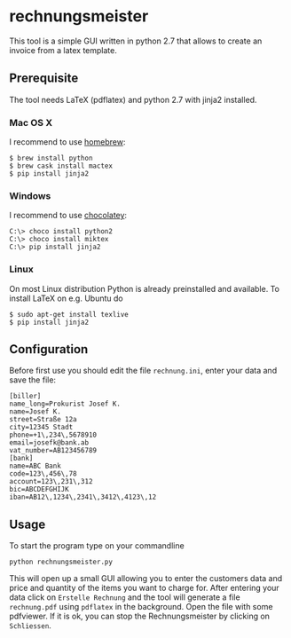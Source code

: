 # rechnungsmeister
This tool is a simple GUI written in python 2.7 that allows to create an invoice from a latex template.

## Prerequisite
The tool needs LaTeX (pdflatex) and python 2.7 with jinja2 installed.
### Mac OS X
I recommend to use [homebrew](http://brew.sh/):
    
    $ brew install python
    $ brew cask install mactex
    $ pip install jinja2
    
### Windows
I recommend to use [chocolatey](https://chocolatey.org/):

    C:\> choco install python2
    C:\> choco install miktex
    C:\> pip install jinja2
    
### Linux
On most Linux distribution Python is already preinstalled and available. To install LaTeX on e.g. Ubuntu do

    $ sudo apt-get install texlive
    $ pip install jinja2
    
## Configuration
Before first use you should edit the file `rechnung.ini`, enter your data and save the file:

    [biller]
    name_long=Prokurist Josef K.
    name=Josef K.
    street=Straße 12a
    city=12345 Stadt
    phone=+1\,234\,5678910
    email=josefk@bank.ab
    vat_number=AB123456789
    [bank]
    name=ABC Bank
    code=123\,456\,78
    account=123\,231\,312
    bic=ABCDEFGHIJK
    iban=AB12\,1234\,2341\,3412\,4123\,12

## Usage
To start the program type on your commandline
    
    python rechnungsmeister.py
    
This will open up a small GUI allowing you to enter the 
customers data and price and quantity of the items you want to charge for.
After entering your data click on `Erstelle Rechnung` and the tool will generate
a file `rechnung.pdf` using `pdflatex` in the background. Open the file with 
some pdfviewer. If it is ok, you can stop the Rechnungsmeister by clicking 
on `Schliessen`.

    
